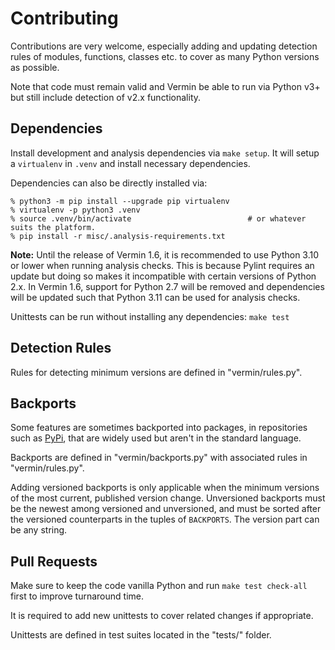 # Contributing
Contributions are very welcome, especially adding and updating detection rules of modules,
functions, classes etc. to cover as many Python versions as possible.

Note that code must remain valid and Vermin be able to run via Python v3+ but still include
detection of v2.x functionality.

## Dependencies
Install development and analysis dependencies via `make setup`. It will setup a `virtualenv` in
`.venv` and install necessary dependencies.

Dependencies can also be directly installed via:
```shell
% python3 -m pip install --upgrade pip virtualenv
% virtualenv -p python3 .venv
% source .venv/bin/activate                          # or whatever suits the platform.
% pip install -r misc/.analysis-requirements.txt
```

**Note:** Until the release of Vermin 1.6, it is recommended to use Python 3.10 or lower when
running analysis checks. This is because Pylint requires an update but doing so makes it
incompatible with certain versions of Python 2.x. In Vermin 1.6, support for Python 2.7 will be
removed and dependencies will be updated such that Python 3.11 can be used for analysis checks.

Unittests can be run without installing any dependencies: `make test`

## Detection Rules
Rules for detecting minimum versions are defined in "vermin/rules.py".

## Backports
Some features are sometimes backported into packages, in repositories such as
[PyPi](https://pypi.org), that are widely used but aren't in the standard language.

Backports are defined in "vermin/backports.py" with associated rules in "vermin/rules.py".

Adding versioned backports is only applicable when the minimum versions of the most current,
published version change. Unversioned backports must be the newest among versioned and unversioned,
and must be sorted after the versioned counterparts in the tuples of `BACKPORTS`. The version part
can be any string.

## Pull Requests
Make sure to keep the code vanilla Python and run `make test check-all` first to improve turnaround
time.

It is required to add new unittests to cover related changes if appropriate.

Unittests are defined in test suites located in the "tests/" folder.
